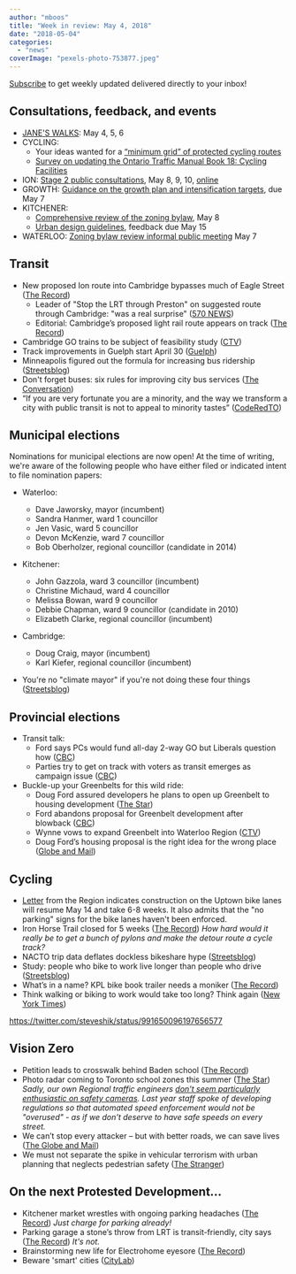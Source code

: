 ```yaml
---
author: "mboos"
title: "Week in review: May 4, 2018"
date: "2018-05-04"
categories: 
  - "news"
coverImage: "pexels-photo-753877.jpeg"
---
```


[Subscribe](https://eepurl.com/4Mtkf) to get weekly updated delivered directly to your inbox!

## Consultations, feedback, and events

- [JANE'S WALKS](https://janeswalkwr.wordpress.com): May 4, 5, 6
- CYCLING:
    - Your ideas wanted for a [“minimum grid” of protected cycling routes](https://mboos.github.io/bikeways4everybody/)
    - [Survey on updating the Ontario Traffic Manual Book 18: Cycling Facilities](https://www.surveymonkey.com/r/2018OBSOTC)
- ION: [Stage 2 public consultations](https://rapidtransit.regionofwaterloo.ca/en/stage2ION/Public-Consultation-Documents.asp), May 8, 9, 10, [online](https://www.opentownhall.com/portals/274/Issue_6211)
- GROWTH: [Guidance on the growth plan and intensification targets](https://ero.ontario.ca/notice/013-2359), due May 7
- KITCHENER:
    - [Comprehensive review of the zoning bylaw](https://www.kitchener.ca/en/city-services/comprehensive-review-of-the-zoning-by-law-crozby.aspx), May 8
    - [Urban design guidelines](https://www.kitchener.ca/en/city-services/engage-kitchener.aspx?pd_url=https%3A%2F%2Fwww.peakdemocracy.com%2Fportals%2F275%2Fforum_home#peak_democracy), feedback due May 15
- WATERLOO: [Zoning bylaw review informal public meeting](https://www.waterloo.ca/en/business/zoningreview.asp) May 7

<!--more-->

## Transit

- New proposed Ion route into Cambridge bypasses much of Eagle Street ([The Record](https://www.therecord.com/news-story/8574834-new-proposed-ion-route-into-cambridge-bypasses-much-of-eagle-street/))
    - Leader of "Stop the LRT through Preston" on suggested route through Cambridge: "was a real surprise" ([570 NEWS](https://www.570news.com/2018/04/30/leader-stop-lrt-preston-suggested-route-cambridge-real-surprise/))
    - Editorial: Cambridge’s proposed light rail route appears on track ([The Record](https://www.therecord.com/opinion-story/8582002-cambridge-s-proposed-light-rail-route-appears-on-track/))
- Cambridge GO trains to be subject of feasibility study ([CTV](https://kitchener.ctvnews.ca/province-will-study-running-go-trains-to-cambridge-1.3914043))
- Track improvements in Guelph start April 30 ([Guelph](https://guelph.ca/2018/04/metrolinx-rail-work-starts-april-30-guelph/))
- Minneapolis figured out the formula for increasing bus ridership ([Streetsblog](https://usa.streetsblog.org/2018/04/30/minneapolis-figured-out-the-formula-for-increasing-bus-ridership/))
- Don't forget buses: six rules for improving city bus services ([The Conversation](https://theconversation.com/dont-forget-buses-six-rules-for-improving-city-bus-services-94984))
- “If you are very fortunate you are a minority, and the way we transform a city with public transit is not to appeal to minority tastes” ([CodeRedTO](https://coderedto.com/streetsblog-jarrett-walker/))

## Municipal elections

Nominations for municipal elections are now open! At the time of writing, we're aware of the following people who have either filed or indicated intent to file nomination papers:

- Waterloo:
    - Dave Jaworsky, mayor (incumbent)
    - Sandra Hanmer, ward 1 councillor
    - Jen Vasic, ward 5 councillor
    - Devon McKenzie, ward 7 councillor
    - Bob Oberholzer, regional councillor (candidate in 2014)
- Kitchener:
    - John Gazzola, ward 3 councillor (incumbent)
    - Christine Michaud, ward 4 councillor
    - Melissa Bowan, ward 9 councillor
    - Debbie Chapman, ward 9 councillor (candidate in 2010)
    - Elizabeth Clarke, regional councillor (incumbent)
- Cambridge:
    - Doug Craig, mayor (incumbent)
    - Karl Kiefer, regional councillor (incumbent)

- You're no "climate mayor" if you're not doing these four things ([Streetsblog](https://usa.streetsblog.org/2018/05/01/youre-no-climate-mayor-if-youre-not-doing-these-four-things/))

## Provincial elections

- Transit talk:
    - Ford says PCs would fund all-day 2-way GO but Liberals question how ([CBC](https://www.cbc.ca/news/canada/kitchener-waterloo/doug-ford-pc-party-kathryn-mcgarry-transportation-all-day-2-way-go-1.4638523))
    - Parties try to get on track with voters as transit emerges as campaign issue ([CBC](https://www.cbc.ca/news/canada/toronto/public-transit-report-card-ontario-election-1.4646330))
- Buckle-up your Greenbelts for this wild ride:
    - Doug Ford assured developers he plans to open up Greenbelt to housing development ([The Star](https://www.thestar.com/news/queenspark/2018/04/30/doug-ford-assured-developers-he-plans-to-open-up-greenbelt-to-housing-development.html))
    - Ford abandons proposal for Greenbelt development after blowback ([CBC](https://www.cbc.ca/news/canada/toronto/ford-wynne-greenbelt-development-election-1.4643189?cmp=rss))
    - Wynne vows to expand Greenbelt into Waterloo Region ([CTV](https://kitchener.ctvnews.ca/wynne-vows-to-expand-greenbelt-into-waterloo-region-1.3912477))
    - Doug Ford’s housing proposal is the right idea for the wrong place ([Globe and Mail](https://www.theglobeandmail.com/amp/opinion/editorials/article-globe-editorial-doug-fords-housing-proposal-is-the-right-idea-for/))

## Cycling

- [Letter](https://drive.google.com/file/d/1Pw8KuNF1rG0cnGe5l0R8MTO_2h9vEkHF/view?usp=sharing) from the Region indicates construction on the Uptown bike lanes will resume May 14 and take 6-8 weeks. It also admits that the "no parking" signs for the bike lanes haven't been enforced.
- Iron Horse Trail closed for 5 weeks ([The Record](https://www.therecord.com/news-story/8576931-iron-horse-trail-closing-monday/)) _How hard would it really be to get a bunch of pylons and make the detour route a cycle track?_
- NACTO trip data deflates dockless bikeshare hype ([Streetsblog](https://usa.streetsblog.org/2018/05/02/trip-data-deflates-the-dockless-bike-share-hype/))
- Study: people who bike to work live longer than people who drive ([Streetsblog](https://usa.streetsblog.org/2018/05/03/study-people-who-bike-to-work-live-longer-than-people-who-drive/))
- What’s in a name? KPL bike book trailer needs a moniker ([The Record](https://www.therecord.com/news-story/8587335-what-s-in-a-name-kpl-bike-book-trailer-needs-a-moniker/))
- Think walking or biking to work would take too long? Think again ([New York Times](https://www.nytimes.com/2018/04/24/well/think-biking-or-walking-to-work-would-take-too-long-think-again.html))

https://twitter.com/steveshik/status/991650096197656577

## Vision Zero

- Petition leads to crosswalk behind Baden school ([The Record](https://www.therecord.com/news-story/8578647-petition-leads-to-crosswalk-behind-baden-school/))
- Photo radar coming to Toronto school zones this summer ([The Star](https://www.thestar.com/news/gta/2018/05/01/photo-radar-coming-to-toronto-school-zones-this-summer.html)) _Sadly, our own Regional traffic engineers [don't seem particularly enthusiastic on safety cameras](https://calendar.regionofwaterloo.ca/Council/Detail/2018-05-01-0900-Planning-and-Works-Committee/P&W%20Agenda%20-%20May%201,%202018.pdf#page=18). Last year staff spoke of developing regulations so that automated speed enforcement would not be "overused" - as if we don't deserve to have safe speeds on every street._ 
- We can’t stop every attacker – but with better roads, we can save lives ([The Globe and Mail](https://www.theglobeandmail.com/canada/toronto/article-we-cant-stop-every-attacker-but-with-better-roads-we-can-save/))
- We must not separate the spike in vehicular terrorism with urban planning that neglects pedestrian safety ([The Stranger](https://www.thestranger.com/slog/2018/04/25/26095169/we-must-not-separate-the-spike-in-vehicular-terrorism-with-urban-planning-that-neglects-pedestrian-safety))

## On the next Protested Development...

- Kitchener market wrestles with ongoing parking headaches ([The Record](https://www.therecord.com/news-story/8576953-kitchener-market-wrestles-with-ongoing-parking-headaches/)) _Just charge for parking already!_
- Parking garage a stone’s throw from LRT is transit-friendly, city says ([The Record](https://www.therecord.com/news-story/8582203-parking-garage-a-stone-s-throw-from-lrt-is-transit-friendly-city-says/)) _It's not._
- Brainstorming new life for Electrohome eyesore ([The Record](https://www.therecord.com/news-story/8576979-brainstorming-a-new-life-for-electrohome-eyesore/))
- Beware 'smart' cities ([CityLab](https://www.citylab.com/design/2018/04/beware-smart-cities/559043/))
